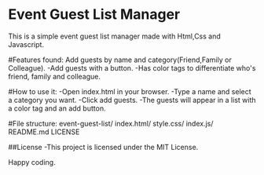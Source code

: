 # Event Guest List Manager
This is a simple event guest list manager made with Html,Css and Javascript.

#Features found:
Add guests by name and category(Friend,Family or Colleague).
-Add guests with a button.
-Has color tags to differentiate who's friend, family and colleague.

#How to use it:
-Open index.html in your browser.
-Type a name and select a category you want.
-Click add guests.
-The guests will appear in a list with a color tag and an add button.


#File structure:
event-guest-list/  index.html/   style.css/    index.js/     README.md   LICENSE

##License
-This project is licensed under the MIT License.

Happy coding.
